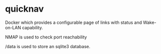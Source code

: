 # quicknav
Docker which provides a configurable page of links with status and Wake-on-LAN capability.

NMAP is used to check port reachability

/data is used to store an sqlite3 database.
